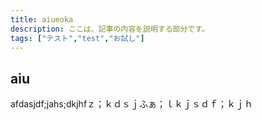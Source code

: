 ```yaml
---
title: aiueoka
description: ここは、記事の内容を説明する部分です。
tags: ["テスト","test","お試し"]
---
```


## aiu

afdasjdf;jahs;dkjhfｚ；ｋｄｓｊふぁ；ｌｋｊｓｄｆ；ｋｊｈ
